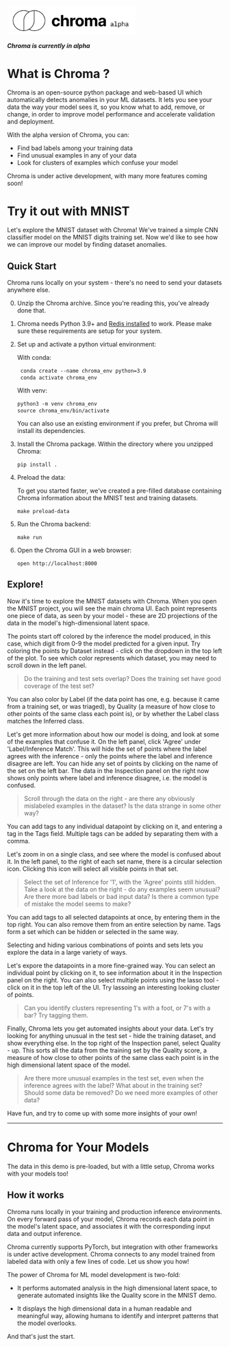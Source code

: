 <img src="./assets/chroma.png" width="300px">

**_Chroma is currently in alpha_**

# What is Chroma ?

Chroma is an open-source python package and web-based UI which automatically detects anomalies in your ML datasets. It lets you see your data the way your model sees it, so you know what to add, remove, or change, in order to improve model performance and accelerate validation and deployment.

With the alpha version of Chroma, you can:

- Find bad labels among your training data
- Find unusual examples in any of your data
- Look for clusters of examples which confuse your model

Chroma is under active development, with many more features coming soon!

# Try it out with MNIST

Let's explore the MNIST dataset with Chroma! We've trained a simple CNN classifier model on the MNIST digits training set. Now we'd like to see how we can improve our model by finding dataset anomalies.

## Quick Start

Chroma runs locally on your system - there's no need to send your datasets anywhere else.

0. Unzip the Chroma archive. Since you're reading this, you've already done that.

1. Chroma needs Python 3.9+ and [Redis installed](https://redis.io/docs/getting-started/installation/) to work. Please make sure these requirements are setup for your system.

2. Set up and activate a python virtual environment:

   With conda:

   ```
    conda create --name chroma_env python=3.9
    conda activate chroma_env
   ```

   With venv:

   ```
   python3 -m venv chroma_env
   source chroma_env/bin/activate
   ```

   You can also use an existing environment if you prefer, but Chroma will install its dependencies.

3. Install the Chroma package. Within the directory where you unzipped Chroma:

   ```
   pip install .
   ```

4. Preload the data:

   To get you started faster, we've created a pre-filled database containing Chroma information about the MNIST test and training datasets.

   ```
   make preload-data
   ```

5. Run the Chroma backend:

   ```
   make run
   ```

6. Open the Chroma GUI in a web browser:

   ```
   open http://localhost:8000

   ```

## Explore!

Now it's time to explore the MNIST datasets with Chroma. When you open the MNIST project, you will see the main chroma UI. Each point represents one piece of data, as seen by your model - these are 2D projections of the data in the model's high-dimensional latent space.

The points start off colored by the inference the model produced, in this case, which digit from 0-9 the model predicted for a given input. Try coloring the points by Dataset instead - click on the dropdown in the top left of the plot. To see which color represents which dataset, you may need to scroll down in the left panel.

> Do the training and test sets overlap? Does the training set have good coverage of the test set?

You can also color by Label (if the data point has one, e.g. because it came from a training set, or was triaged), by Quality (a measure of how close to other points of the same class each point is), or by whether the Label class matches the Inferred class.

Let's get more information about how our model is doing, and look at some of the examples that confuse it. On the left panel, click 'Agree' under 'Label/Inference Match'. This will hide the set of points where the label agrees with the inference - only the points where the label and inference disagree are left. You can hide any set of points by clicking on the name of the set on the left bar. The data in the Inspection panel on the right now shows only points where label and inference disagree, i.e. the model is confused.

> Scroll through the data on the right - are there any obviously mislabeled examples in the dataset? Is the data strange in some other way?

You can add tags to any individual datapoint by clicking on it, and entering a tag in the Tags field. Multiple tags can be added by separating them with a comma.

Let's zoom in on a single class, and see where the model is confused about it. In the left panel, to the right of each set name, there is a circular selection icon. Clicking this icon will select all visible points in that set.

> Select the set of Inference for '1', with the 'Agree' points still hidden. Take a look at the data on the right - do any examples seem unusual? Are there more bad labels or bad input data? Is there a common type of mistake the model seems to make?

You can add tags to all selected datapoints at once, by entering them in the top right. You can also remove them from an entire selection by name. Tags form a set which can be hidden or selected in the same way.

Selecting and hiding various combinations of points and sets lets you explore the data in a large variety of ways.

Let's expore the datapoints in a more fine-grained way. You can select an individual point by clicking on it, to see information about it in the Inspection panel on the right. You can also select multiple points using the lasso tool - click on it in the top left of the UI. Try lassoing an interesting looking cluster of points.

> Can you identify clusters representing 1's with a foot, or 7's with a bar? Try tagging them.

Finally, Chroma lets you get automated insights about your data. Let's try looking for anything unusual in the test set - hide the training dataset, and show everything else. In the top right of the Inspection panel, select Quality - up. This sorts all the data from the training set by the Quality score, a measure of how close to other points of the same class each point is in the high dimensional latent space of the model.

> Are there more unusual examples in the test set, even when the inference agrees with the label? What about in the training set? Should some data be removed? Do we need more examples of other data?

Have fun, and try to come up with some more insights of your own!

---

# Chroma for Your Models

The data in this demo is pre-loaded, but with a little setup, Chroma works with your models too!

## How it works

Chroma runs locally in your training and production inference environments. On every forward pass of your model, Chroma records each data point in the model's latent space, and associates it with the corresponding input data and output inference.

Chroma currently supports PyTorch, but integration with other frameworks is under active development. Chroma connects to any model trained from labeled data with only a few lines of code. Let us show you how!

The power of Chroma for ML model development is two-fold:

- It performs automated analysis in the high dimensional latent space, to generate automated insights like the Quality score in the MNIST demo.

- It displays the high dimensional data in a human readable and meaningful way, allowing humans to identify and interpret patterns that the model overlooks.

And that's just the start.
